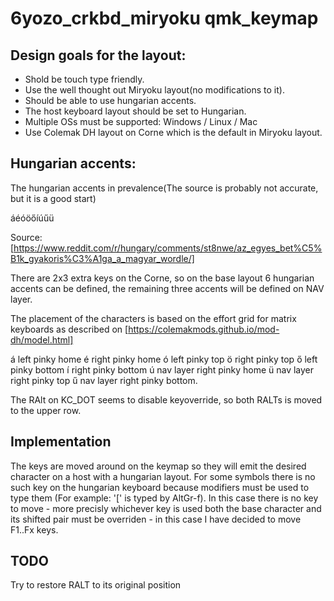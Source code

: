 # 6yozo_crkbd_miryoku qmk_keymap

Design goals for the layout:
---

- Shold be touch type friendly.
- Use the well thought out Miryoku layout(no modifications to it).
- Should be able to use hungarian accents.
- The host keyboard layout should be set to Hungarian.
- Multiple OSs must be supported: Windows / Linux / Mac
- Use Colemak DH layout on Corne which is the default in Miryoku layout.

Hungarian accents:
---

The hungarian accents in prevalence(The source is probably not accurate, but it is a good start)

áéóöőíúűü

Source:
[https://www.reddit.com/r/hungary/comments/st8nwe/az_egyes_bet%C5%B1k_gyakoris%C3%A1ga_a_magyar_wordle/]

There are 2x3 extra keys on the Corne, so on the base layout 6
hungarian accents can be defined, the remaining three accents will be
defined on NAV layer.

The placement of the characters is based on the effort grid for matrix
keyboards as described on
[https://colemakmods.github.io/mod-dh/model.html]

á left pinky home
é right pinky home
ó left pinky top
ö right pinky top
ő left pinky bottom
í right pinky bottom
ú nav layer right pinky home
ü nav layer right pinky top
ű nav layer right pinky bottom.

The RAlt on KC_DOT seems to disable keyoverride, so both RALTs is
moved to the upper row.

Implementation
---

The keys are moved around on the keymap so they will emit the desired
character on a host with a hungarian layout. For some symbols there is
no such key on the hungarian keyboard because modifiers must be used
to type them (For example: '[' is typed by AltGr-f). In this case
there is no key to move - more precisly whichever key is used both the
base character and its shifted pair must be overriden - in this
case I have decided to move F1..Fx keys.

TODO
---

Try to restore RALT to its original position